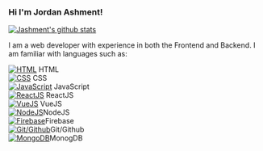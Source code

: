 ### Hi I'm Jordan Ashment!

[![Jashment's github stats](https://github-readme-stats.vercel.app/api?username=jashment)](https://github.com/jashment/github-readme-stats)

I am a web developer with experience in both the Frontend and Backend.  I am familiar with languages such as:  
 
[![HTML](https://www.w3.org/html/logo/downloads/HTML5_Logo_32.png)](https://html.spec.whatwg.org/multipage/) HTML  
[![CSS](https://raw.githubusercontent.com/icons/css.png)](https://www.w3.org/Style/CSS/Overview.en.html) CSS  
[![JavaScript](https://raw.githubusercontent.com/icons/js-javascript.ico)](https://developer.mozilla.org/en-US/docs/Web/JavaScript) JavaScript  
[![ReactJS](https://api.faviconkit.com/reactjs.org/)](https://reactjs.org/) ReactJS  
[![VueJS](https://api.faviconkit.com/vuejs.org/)](https://vuejs.org/) VueJS  
[![NodeJS](https://api.faviconkit.com/nodejs.org/)](https://nodejs.org/en/)NodeJS  
[![Firebase](https://api.faviconkit.com/firebase.google.com/)](https://firebase.google.com/)Firebase  
[![Git/Github](https://api.faviconkit.com/github.com/)](https://github.com/)Git/Github  
[![MongoDB](https://api.faviconkit.com/mongodb.com/)](https://www.mongodb.com/)MonogDB 


<!--
**jashment/jashment** is a ✨ _special_ ✨ repository because its `README.md` (this file) appears on your GitHub profile.

Here are some ideas to get you started:

- 🔭 I’m currently working on ...
- 🌱 I’m currently learning ...
- 👯 I’m looking to collaborate on ...
- 🤔 I’m looking for help with ...
- 💬 Ask me about ...
- 📫 How to reach me: ...
- 😄 Pronouns: ...
- ⚡ Fun fact: ...
-->
